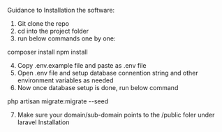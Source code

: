 Guidance to Installation the software:

1. Git clone the repo
2. cd into the project folder
3. run below commands one by one:

composer install
npm install

4. Copy .env.example file and paste as .env file
5. Open .env file and setup database connention string and other environment variables as needed
6. Now once database setup is done, run below command

php artisan migrate:migrate --seed

7. Make sure your domain/sub-domain points to the /public foler under laravel Installation